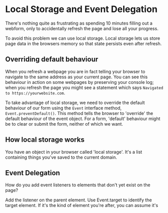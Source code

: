 # Local Storage and Event Delegation

There's nothing quite as frustrating as spending 10 minutes filling out a webform, only to accidentally refresh the page and lose all your progress.

To avoid this problem we can use local storage. Local storage lets us store page data in the browsers memory so that state persists even after refresh.

## Overriding default behaviour
When you refresh a webpage you are in fact telling your browser to navigate to the same address as your current page. You can see this behaviour in action on some webpages by preserving your console log; when you refresh the page you might see a statement which says `Navigated to https://yourwebsite.com`.

To take advantage of local storage, we need to override the default behaviour of our form using the `Event` interface method, `Event.preventDefault()`. This method tells the browser to 'override' the default behaviour of the event object. For a form, 'default' behaviour might be to clear or submit the form, neither of which we want.

## How local storage works
You have an object in your browser called 'local storage'. It's a list containing things you've saved to the current domain.


## Event Delegation
How do you add event listeners to elements that don't yet exist on the page?

Add the listener on the parent element. Use Event.target to identify the target element. If it's the kind of element you're after, you can assume it's 
